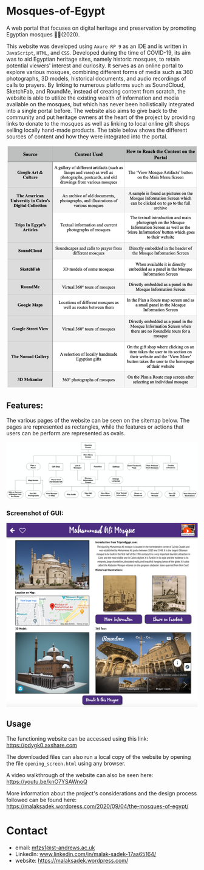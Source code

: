 # Mosques-of-Egypt
A web portal that focuses on digital heritage and preservation by promoting Egyptian mosques 🕌🏺(2020).

This website was developed using `Axure RP 9` as an IDE and is written in `JavaScript`, `HTML`, and `CSS`. Developed during the time of COVID-19, its aim was to aid Egyptian heritage sites, namely historic mosques, to retain potential viewers' interest and curiosity. It serves as an online portal to explore various mosques, combining different forms of media such as 360 photographs, 3D models, historical documents, and audio recordings of calls to prayers. By linking to numerous platforms such as SoundCloud, SketchFab, and RoundMe, instead of creating content from scratch, the website is able to utilize the existing wealth of information and media available on the mosques, but which has never been hollistically integrated into a single portal before. The website also aims to give back to the community and put heritage owners at the heart of the project by providing links to donate to the mosques as well as linking to local online gift shops selling locally hand-made products. The table below shows the different sources of content and how they were integrated into the portal.

![picture alt](https://github.com/MalakSadek/Mosques-of-Egypt/blob/master/sources.png "Sources")

## Features:
The various pages of the website can be seen on the sitemap below. The pages are represented as rectangles, while the features or actions that users can be perform are represented as ovals.

![picture alt](https://github.com/MalakSadek/Mosques-of-Egypt/blob/master/sitemap.png "Sitemap")

### Screenshot of GUI:

![picture alt](https://github.com/MalakSadek/Mosques-of-Egypt/blob/master/Screenshot.png "Screenshot of GUI")

## Usage

The functioning website can be accessed using this link: https://pdygk0.axshare.com

The downloaded files can also run a local copy of the website by opening the file `opening_screen.html` using any browser.

A video walkthrough of the website can also be seen here: https://youtu.be/knO7YSAWnoQ

More information about the project's considerations and the design process followed can be found here: https://malaksadek.wordpress.com/2020/09/04/the-mosques-of-egypt/

# Contact

* email: mfzs1@st-andrews.ac.uk
* LinkedIn: www.linkedin.com/in/malak-sadek-17aa65164/
* website: https://malaksadek.wordpress.com/
